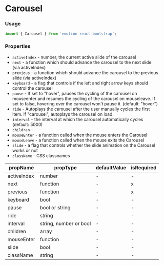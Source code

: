 # Carousel

### Usage

```js
import { Carousel } from 'emotion-react-bootstrap';
```

<!-- STORY -->

### Properties

- `activeIndex` - number, the current active slide of the carousel
- `next` - a function which should advance the carousel to the next slide (via activeIndex)
- `previous` - a function which should advance the carousel to the previous slide (via activeIndex)
- `keyboard` - a flag that controls if the left and right arrow keys should control the carousel
- `pause` - If set to "hover", pauses the cycling of the carousel on mouseenter and
  resumes the cycling of the carousel on mouseleave.
  If set to false, hovering over the carousel won't pause it.
  (default: "hover")
- `ride` - Autoplays the carousel after the user manually cycles the first item.
  If "carousel", autoplays the carousel on load.
- `interval` - the interval at which the carousel automatically cycles (default: 5000)
- `children` -
- `mouseEnter` - a function called when the mouse enters the Carousel
- `mouseLeave` - a function called when the mouse exits the Carousel
- `slide` - a flag that controls whether the slide animation on the Carousel works or not
- `className` - CSS classnames

| propName    | propType               | defaultValue | isRequired |
| ----------- | ---------------------- | ------------ | ---------- |
| activeIndex | number                 | -            | -          |
| next        | function               | -            | x          |
| previous    | function               | -            | x          |
| keyboard    | bool                   | -            | -          |
| pause       | bool or string         | -            | -          |
| ride        | string                 | -            | -          |
| interval    | string, number or bool | -            | -          |
| children    | array                  | -            | -          |
| mouseEnter  | function               | -            | -          |
| slide       | bool                   | -            | -          |
| className   | string                 | -            | -          |
